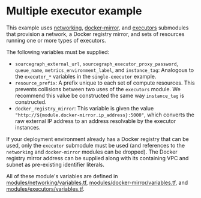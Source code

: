 # Multiple executor example

This example uses [networking](https://registry.terraform.io/modules/sourcegraph/executors/aws/5.4.0/submodules/networking), [docker-mirror](https://registry.terraform.io/modules/sourcegraph/executors/aws/5.4.0/submodules/docker-mirror), and [executors](https://registry.terraform.io/modules/sourcegraph/executors/aws/5.4.0/submodules/executors) submodules that provision a network, a Docker registry mirror, and sets of resources running one or more types of executors.

The following variables must be supplied:

- `sourcegraph_external_url`, `sourcegraph_executor_proxy_password`, `queue_name`, `metrics_environment_label`, and `instance_tag`: Analogous to the `executor_*` variables in the `single-executor` example.
- `resource_prefix`: A prefix unique to each set of compute resources. This prevents collisions between two uses of the `executors` module. We recommend this value be constructed the same way `instance_tag` is constructed.
- `docker_registry_mirror`: This variable is given the value `"http://${module.docker-mirror.ip_address}:5000"`, which converts the raw external IP address to an address resolvable by the executor instances.

If your deployment environment already has a Docker registry that can be used, only the `executor` submodule must be used (and references to the `networking` and `docker-mirror` modules can be dropped). The Docker registry mirror address can be supplied along with its containing VPC and subnet as pre-existing identifier literals.

All of these module's variables are defined in [modules/networking/variables.tf](https://github.com/sourcegraph/terraform-aws-executors/blob/v5.4.0/modules/networking/variables.tf), [modules/docker-mirror/variables.tf](https://github.com/sourcegraph/terraform-aws-executors/blob/v5.4.0/modules/docker-mirror/variables.tf), and [modules/executors/variables.tf](https://github.com/sourcegraph/terraform-aws-executors/blob/v5.4.0/modules/executors/variables.tf).
